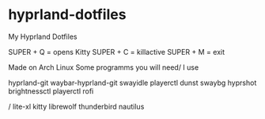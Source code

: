 # hyprland-dotfiles
My Hyprland Dotfiles

SUPER + Q = opens Kitty
SUPER + C = killactive
SUPER + M = exit

Made on Arch Linux
Some programms you will need/ I use

hyprland-git
waybar-hyprland-git
swayidle
playerctl
dunst
swaybg
hyprshot
brightnessctl
playerctl
rofi

/
lite-xl
kitty
librewolf
thunderbird
nautilus
